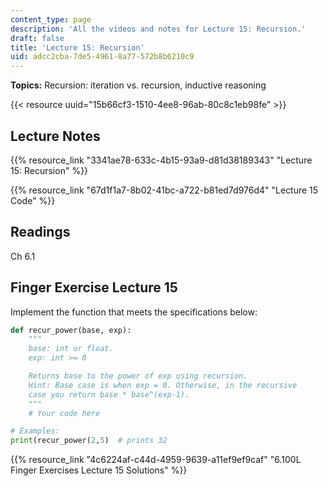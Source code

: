 ```yaml
---
content_type: page
description: 'All the videos and notes for Lecture 15: Recursion.'
draft: false
title: 'Lecture 15: Recursion'
uid: adcc2cba-7de5-4961-8a77-572b8b6210c9
---
```

**Topics:** Recursion: iteration vs. recursion, inductive reasoning

{{< resource uuid="15b66cf3-1510-4ee8-96ab-80c8c1eb98fe" >}}

## Lecture Notes

{{% resource_link "3341ae78-633c-4b15-93a9-d81d38189343" "Lecture 15: Recursion" %}}

{{% resource_link "67d1f1a7-8b02-41bc-a722-b81ed7d976d4" "Lecture 15 Code" %}}

## Readings

Ch 6.1

## Finger Exercise Lecture 15

Implement the function that meets the specifications below:

```python
def recur_power(base, exp):
    """
    base: int or float.
    exp: int >= 0

    Returns base to the power of exp using recursion.
    Hint: Base case is when exp = 0. Otherwise, in the recursive
    case you return base * base^(exp-1).
    """
    # Your code here  

# Examples:
print(recur_power(2,5)  # prints 32
```

{{% resource_link "4c6224af-c44d-4959-9639-a11ef9ef9caf" "6.100L Finger Exercises Lecture 15 Solutions" %}}